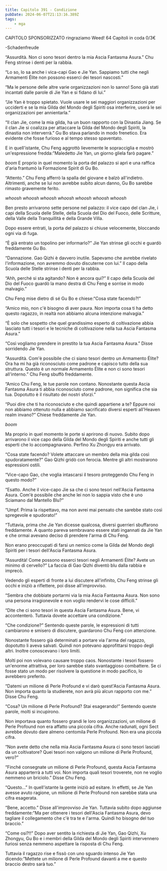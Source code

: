 ```yaml
---
title: Capitolo 391 - Condizione
pubDate: 2024-06-07T21:13:16.389Z
tags:
    - mga
---
```

        
CAPITOLO SPONSORIZZATO ringraziamo Weed!
64 Capitoli in coda 0/3€


-Schadenfreude


“Assurdità. Non ci sono tesori dentro la mia Ascia Fantasma Asura.” Chu Feng strinse i denti per la rabbia.


“Lo so, lo sa anche i vica-capi Gao e Jie Yan. Sappiamo tutti che negli Armamenti Élite non possono esserci dei tesori nascosti.”


“Ma le persone delle altre varie organizzazioni non lo sanno! Sono già stati incantati dalle parole di Jie Yan e si fidano di lui.”


“Jie Yan è troppo spietato. Vuole usare le sei maggiori organizzazioni per ucciderti e se la mia Gilda del Mondo degli Spiriti osa interferire, userà le sei organizzazioni per annientarla.”


“Il clan Jie, come la mia gilda, ha un buon rapporto con la Dinastia Jiang. Se il clan Jie si coalizza per attaccare la Gilda del Mondo degli Spiriti, la dinastia non interverrà.” Gu Bo stava parlando in modo frenetico. Era evidente che fosse furioso e al tempo stesso spaventato.


E in quell'istante, Chu Feng aggrottò lievemente le sopracciglia e mostrò un'espressione fredda:”Maledetto Jie Yan, un giorno gliela farò pagare.”


*boom* E proprio in quel momento la porta del palazzo si aprì e una raffica d'aria frantumò la Formazione Spirit di Gu Bo.


“Attento.” Chu Feng afferrò la spalla del giovane e balzò all'indietro. Altrimenti, anche se lui non avrebbe subito alcun danno, Gu Bo sarebbe rimasto gravemente ferito.


*whoosh whoosh whoosh whoosh whoosh whoosh whoosh*


Ben presto arrivarono sette persone nel palazzo: il vice capo del clan Jie, i capi della Scuola delle Stelle, della Scuola del Dio del Fuoco, delle Scritture, della Valle della Tranquillità e della Grande Villa.


Dopo essere entrati, la porta del palazzo si chiuse velocemente, bloccando ogni via di fuga.


“È già entrato un topolino per informarlo?” Jie Yan strinse gli occhi e guardò freddamente Gu Bo.


“Dannazione. Gao Qizhi è davvero inutile. Sapevamo che avrebbe rivelato l'informazione, non avremmo dovuto discuterne con lui.” Il capo della Scuola delle Stelle strinse i denti per la rabbia.


“Ahh, perché si sta agitando? Non è ancora qui?” Il capo della Scuola del Dio del Fuoco guardò la mano destra di Chu Feng e sorrise in modo malvagio.”


Chu Feng mise dietro di sé Gu Bo e chiese:“Cosa state facendo?!”


“Amico mio, non c'è bisogno di aver paura. Non importa cosa ti ha detto questo ragazzo, in realtà non abbiamo alcuna intenzione malvagia.”


“È solo che sospetto che quel grandissimo esperto di coltivazione abbia lasciato tutti i tesori e le tecniche di coltivazione nella tua Ascia Fantasma Asura.”


“Così vogliamo prendere in prestito la tua Ascia Fantasma Asura.” Disse sorridendo Jie Yan.


“Assurdità. Com'è possibile che ci siano tesori dentro un Armamento Élite? Ora ha mi ha già riconosciuto come padrone e capisco tutto della sua struttura. Questo è un normale Armamento Élite e non ci sono tesori all'interno.” Chu Feng sbuffò freddamente.


“Amico Chu Feng, le tue parole non contano. Nonostante questa Ascia Fantasma Asura ti abbia riconosciuto come padrone, non significa che sia tua. Dopotutto è il risultato dei nostri sforzi.”


“Puoi dire che ti ha riconosciuto e che quindi appartiene a te? Eppure noi non abbiamo ottenuto nulla e abbiamo sacrificato diversi esperti all'Heaven realm invano?” Chiese freddamente Jie Yan.


*boom*


Ma proprio in quel momento le porte si aprirono di nuovo. Subito dopo arrivarono il vice capo della Gilda del Mondo degli Spiriti e anche tutti gli esperti che lo accompagnavano. Perfino Xu Zhongyu era arrivato.


“Cosa state facendo? Volete attaccare un membro della mia gilda così spudoratamente?” Gao Qizhi gridò con ferocia. Mentre gli altri mostrarono espressioni ostili.


“Vice-capo Gao, che voglia intascarsi il tesoro proteggendo Chu Feng in questo modo?”


“Esatto. Anche il vice-capo Jie sa che ci sono tesori nell'Ascia Fantasma Asura. Com'è possibile che anche lei non lo sappia visto che è uno Sciamano dal Mantello Blu?”


“Umpf. Prima la rispettavo, ma non avrei mai pensato che sarebbe stato così spregevole e spudorato!”


“Tuttavia, prima che Jie Yan dicesse qualcosa, diversi guerrieri sbuffarono freddamente. A quanto pareva sembravano essere stati ingannati da Jie Yan e che ormai avevano deciso di prendere l'arma di Chu Feng.


Non erano preoccupati di farsi un nemico come la Gilda del Mondo degli Spiriti per i tesori dell'Ascia Fantasma Asura.


“Assurdità! Come possono esserci tesori negli Armamenti Élite? Avete un minimo di cervello?” La faccia di Gao Qizhi diventò blu dalla rabbia e imprecò.


Vedendo gli esperti di fronte a lui discutere all'infinito, Chu Feng strinse gli occhi e iniziò a riflettere, poi disse all'improvviso.


“Sembra che dobbiate portarmi via la mia Ascia Fantasma Asura. Non sono una persona irragionevole e non voglio rendervi le cose difficili.”


“Dite che ci sono tesori in questa Ascia Fantasma Asura. Bene, vi accontenterò. Tuttavia dovete accettare una condizione.”


“Che condizione?” Sentendo queste parole, le espressioni di tutti cambiarono e smisero di discutere, guardarono Chu Feng con attenzione.


Nonostante fossero già determinati a portare via l'arma del ragazzo, dopotutto li aveva salvati. Quindi non potevano approfittarsi troppo degli altri. Inoltre conoscevano i loro limiti.


Molti poi non volevano causare troppo caos. Nonostante i tesori fossero un'enorme attrattiva, per loro sarebbe stato svantaggioso combattere. Se ci fosse stato un modo per risolvere la questione in modo pacifico, lo avrebbero preferito.


“Datemi un milione di Perle Profound e vi darò quest'Ascia Fantasma Asura. Non importa quanto la studierete, non avrà più alcun rapporto con me.” Disse Chu Feng.


“Cosa? Un milione di Perle Profound? Stai esagerando!” Sentendo queste parole, molti si incupirono.


Non importava quanto fossero grandi le loro organizzazioni, un milione di Perle Profound non era affatto una piccola cifra. Anche radunati, ogni Sect avrebbe dovuto dare almeno centomila Perle Profound. Non era una piccola cifra.


“Non avete detto che nella mia Ascia Fantasma Asura ci sono tesori lasciati da un coltivatore? Quei tesori non valgono un milione di Perle Profound, vero?”


“Finché consegnate un milione di Perle Profound, questa Ascia Fantasma Asura apparterrà a tutti voi. Non importa quali tesori troverete, non ne voglio nemmeno un briciolo.” Disse Chu Feng.


“Questo...” In quell'istante la gente iniziò ad esitare. In effetti, se Jie Yan avesse avuto ragione, un milione di Perle Profound non sarebbe stata una cifra esagerata.


“Bene, accetto.” Disse all'improvviso Jie Yan. Tuttavia subito dopo aggiunse freddamente:”Ma per ottenere i tesori dell'Ascia Fantasma Asura, devo tagliare il collegamento che c'è tra te e l'arma. Quindi ho bisogno del tuo braccio.”


“Come osi?!!” Dopo aver sentito la richiesta di Jie Yan, Gao Qizhi, Xu Zhongyu, Gu Bo e i membri della Gilda del Mondo degli Spiriti intervennero furiosi senza nemmeno aspettare la risposta di Chu Feng.


Tuttavia il ragazzo rise e fissò con uno sguardo intenso Jie Yan dicendo:”Mettete un milione di Perle Profound davanti a me e questo braccio destro sarà tuo.”



